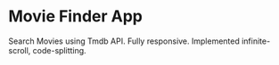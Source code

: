 # Movie Finder App


Search Movies using Tmdb API.
Fully responsive.
Implemented infinite-scroll, code-splitting.
